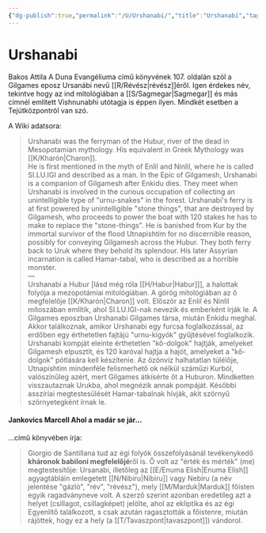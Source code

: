 ```yaml
---
{"dg-publish":true,"permalink":"/U/Urshanabi/","title":"Urshanabi","tags":["dg_uploaded","Englishtexttranslated"],"created":"2023-10-28T04:41","updated":"2023-11-02T04:43"}
---
```



# Urshanabi

Bakos Attila A Duna Evangéliuma című könyvének 107. oldalán szól a Gilgames eposz Ursanábi nevű [[R/Révész\|révész]]éről. Igen érdekes név, tekintve hogy az ind mitológiában a [[S/Sagmegar\|Sagmegar]] és más címnél említett Vishnunabhi utótagja is éppen ilyen. Mindkét esetben a Tejútközpontról van szó.  

A Wiki adatsora:  
> Urshanabi was the ferryman of the Hubur, river of the dead in Mesopotamian mythology. His equivalent in Greek Mythology was [[K/Kharón\|Charon]].  
> He is first mentioned in the myth of Enlil and Ninlil, where he is called SI.LU.IGI and described as a man. In the Epic of Gilgamesh, Urshanabi is a companion of Gilgamesh after Enkidu dies. They meet when Urshanabi is involved in the curious occupation of collecting an unintelligible type of "urnu-snakes" in the forest. Urshanabi's ferry is at first powered by unintelligible "stone things", that are destroyed by Gilgamesh, who proceeds to power the boat with 120 stakes he has to make to replace the "stone-things". He is banished from Kur by the immortal survivor of the flood Utnapishtim for no discernible reason, possibly for conveying Gilgamesh across the Hubur. They both ferry back to Uruk where they behold its splendour. His later Assyrian incarnation is called Hamar-tabal, who is described as a horrible monster.  
> —  
> Urshanabi a Hubur \[lásd még róla [[H/Habur\|Habur]]\], a halottak folyója a mezopotámiai mitológiában. A görög mitológiában az ő megfelelője [[K/Kharón\|Charon]] volt.
> Először az Enlil és Ninlil mítoszában említik, ahol SI.LU.IGI-nak nevezik és emberként írják le. A Gilgames eposzban Urshanabi Gilgames társa, miután Enkidu meghal. Akkor találkoznak, amikor Urshanabi egy furcsa foglalkozással, az erdőben egy érthetetlen fajtájú "urnu-kígyók" gyűjtésével foglalkozik. Urshanabi kompját eleinte érthetetlen "kő-dolgok" hajtják, amelyeket Gilgamesh elpusztít, és 120 karóval hajtja a hajót, amelyeket a "kő-dolgok" pótlására kell készítenie. Az özönvíz halhatatlan túlélője, Utnapishtim mindenféle felismerhető ok nélkül száműzi Kurból, valószínűleg azért, mert Gilgames átkísérte őt a Huburon. Mindketten visszautaznak Urukba, ahol megnézik annak pompáját. Későbbi asszíriai megtestesülését Hamar-tabalnak hívják, akit szörnyű szörnyetegként írnak le.

#### Jankovics Marcell Ahol a madár se jár...

...című könyvében írja:  
> Giorgio de Santillana tud az égi folyók összefolyásánál tevékenykedő **kháronok babiloni megfelelőjé**ről is. Ő volt az "érték és mérték" (me) megtestesítője: Ursanabi, illetőleg az [[E/Enuma Elish\|Enuma Elish]] agyagtábláin emlegetett [[N/Nibiru\|Nibiru]] vagy Nebiru (a név jelentése "gázló", "rév", "révész"), mely [[M/Marduk\|Marduk]] főisten egyik ragadványneve volt. A szerző szerint azonban eredetileg azt a helyet (csillagot, csillagképet) jelölte, ahol az ekliptika és az égi Egyenlítő találkozott, s csak azután ragasztották a főistenre, miután rájöttek, hogy ez a hely (a [[T/Tavaszpont\|tavaszpont]]) vándorol.  